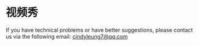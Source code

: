# 视频秀
If you have technical problems or have better suggestions, please contact us via the following email: cindyleung7@qq.com
